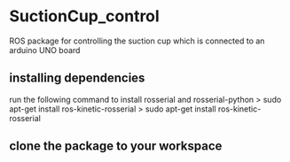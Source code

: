 # SuctionCup_control
ROS package for controlling the suction cup which is connected to an arduino UNO board

## **installing dependencies**
  run the following command to install rosserial and rosserial-python
    > sudo apt-get install ros-kinetic-rosserial
    > sudo apt-get install ros-kinetic-rosserial
  
## **clone the package to your workspace**


